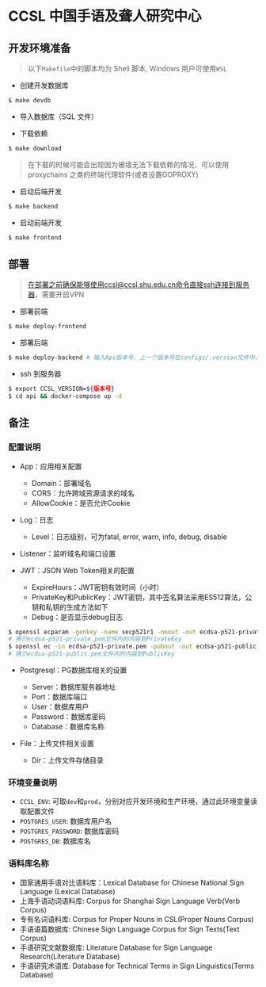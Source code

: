 # CCSL 中国手语及聋人研究中心

## 开发环境准备

> 以下`Makefile`中的脚本均为 Shell 脚本, Windows 用户可使用`WSL`

- 创建开发数据库

```bash
$ make devdb
```

- 导入数据库（SQL 文件）

- 下载依赖

```bash
$ make download
```

> 在下载的时候可能会出现因为被墙无法下载依赖的情况，可以使用 proxychains 之类的终端代理软件(或者设置GOPROXY)

- 启动后端开发

```bash
$ make backend
```

- 启动前端开发

```bash
$ make frontend
```

## 部署

> 在部署之前确保能够使用ccsl@ccsl.shu.edu.cn命令直接ssh连接到服务器，需要开启VPN

- 部署前端

```bash
$ make deploy-frontend
```

- 部署后端

```bash
$ make deploy-backend # 输入Api版本号，上一个版本号在configs/.version文件中，版本号依次递增即可
```
* ssh 到服务器
```bash
$ export CCSL_VERSION=${版本号}
$ cd api && docker-compose up -d
```
## 备注

### 配置说明
- App：应用相关配置
    - Domain：部署域名
    - CORS：允许跨域资源请求的域名
    - AllowCookie：是否允许Cookie

- Log：日志
    - Level：日志级别，可为fatal, error, warn, info, debug, disable

- Listener：监听域名和端口设置

- JWT：JSON Web Token相关的配置
    - ExpireHours：JWT密钥有效时间（小时）
    - PrivateKey和PublicKey：JWT密钥，其中签名算法采用ES512算法，公钥和私钥的生成方法如下
    - Debug：是否显示debug日志

```bash
$ openssl ecparam -genkey -name secp521r1 -noout -out ecdsa-p521-private.pem
# 拷贝ecdsa-p521-private.pem文件内的内容到PrivateKey
$ openssl ec -in ecdsa-p521-private.pem -pubout -out ecdsa-p521-public.pem
# 拷贝ecdsa-p521-public.pem文件内的内容到PublicKey
```

- Postgresql：PG数据库相关的设置
    - Server：数据库服务器地址
    - Port：数据库端口
    - User：数据库用户
    - Password：数据库密码
    - Database：数据库名称

- File：上传文件相关设置
    - Dir：上传文件存储目录



### 环境变量说明
- `CCSL_ENV`: 可取`dev`和`prod`，分别对应开发环境和生产环境，通过此环境变量读取配置文件
- `POSTGRES_USER`: 数据库用户名
- `POSTGRES_PASSWORD`: 数据库密码
- `POSTGRES_DB`: 数据库名

### 语料库名称

- 国家通用手语对比语料库：Lexical Database for Chinese National Sign Language (Lexical Database)
- 上海手语动词语料库: Corpus for Shanghai Sign Language Verb(Verb Corpus)
- 专有名词语料库: Corpus for Proper Nouns in CSL(Proper Nouns Corpus)
- 手语语篇数据库: Chinese Sign Language Corpus for Sign Texts(Text Corpus)
- 手语研究文献数据库: Literature Database for Sign Language Research(Literature Database)
- 手语研究术语库: Database for Technical Terms in Sign Linguistics(Terms Database)
